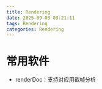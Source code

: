 ```yaml
---
title: Rendering
date: 2025-09-03 03:21:11
tags: Rendering
categories: Rendering
---
```


# 常用软件
- renderDoc：支持对应用截帧分析